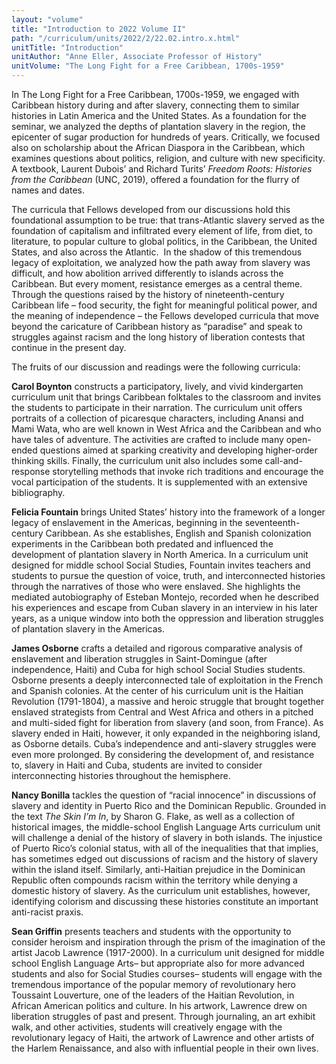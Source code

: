 ```yaml
---
layout: "volume"
title: "Introduction to 2022 Volume II"
path: "/curriculum/units/2022/2/22.02.intro.x.html"
unitTitle: "Introduction"
unitAuthor: "Anne Eller, Associate Professor of History"
unitVolume: "The Long Fight for a Free Caribbean, 1700s-1959"
---
```

<main>
	<p>In The Long Fight for a Free Caribbean, 1700s-1959, we engaged with Caribbean history during and after slavery, connecting them to similar histories in Latin America and the United States. As a foundation for the seminar, we analyzed the depths of plantation slavery in the region, the epicenter of sugar production for hundreds of years. Critically, we focused also on scholarship about the African Diaspora in the Caribbean, which examines questions about politics, religion, and culture with new specificity. A textbook, Laurent Dubois&rsquo; and Richard Turits&rsquo; <em>Freedom Roots: Histories from the Caribbean</em> (UNC, 2019), offered a foundation for the flurry of names and dates.</p>
<p>The curricula that Fellows developed from our discussions hold this foundational assumption to be true: that trans-Atlantic slavery served as the foundation of capitalism and infiltrated every element of life, from diet, to literature, to popular culture to global politics, in the Caribbean, the United States, and also across the Atlantic. &nbsp;In the shadow of this tremendous legacy of exploitation, we analyzed how the path away from slavery was difficult, and how abolition arrived differently to islands across the Caribbean. But every moment, resistance emerges as a central theme. Through the questions raised by the history of nineteenth-century Caribbean life &ndash; food security, the fight for meaningful political power, and the meaning of independence &ndash; the Fellows developed curricula that move beyond the caricature of Caribbean history as &ldquo;paradise&rdquo; and speak to struggles against racism and the long history of liberation contests that continue in the present day.</p>
<p>The fruits of our discussion and readings were the following curricula:</p>
<p><strong>Carol Boynton</strong> constructs a participatory, lively, and vivid kindergarten curriculum unit that brings Caribbean folktales to the classroom and invites the students to participate in their narration. The curriculum unit offers portraits of a collection of picaresque characters, including Anansi and Mami Wata, who are well known in West Africa and the Caribbean and who have tales of adventure. The activities are crafted to include many open-ended questions aimed at sparking creativity and developing higher-order thinking skills. Finally, the curriculum unit also includes some call-and-response storytelling methods that invoke rich traditions and encourage the vocal participation of the students. It is supplemented with an extensive bibliography.</p>
<p><strong>Felicia Fountain</strong> brings United States&rsquo; history into the framework of a longer legacy of enslavement in the Americas, beginning in the seventeenth-century Caribbean. As she establishes, English and Spanish colonization experiments in the Caribbean both predated and influenced the development of plantation slavery in North America. In a curriculum unit designed for middle school Social Studies, Fountain invites teachers and students to pursue the question of voice, truth, and interconnected histories through the narratives of those who were enslaved. She highlights the mediated autobiography of Esteban Montejo, recorded when he described his experiences and escape from Cuban slavery in an interview in his later years, as a unique window into both the oppression and liberation struggles of plantation slavery in the Americas.</p>
<p><strong>James Osborne</strong> crafts a detailed and rigorous comparative analysis of enslavement and liberation struggles in Saint-Domingue (after independence, Haiti) and Cuba for high school Social Studies students. Osborne presents a deeply interconnected tale of exploitation in the French and Spanish colonies. At the center of his curriculum unit is the Haitian Revolution (1791-1804), a massive and heroic struggle that brought together enslaved strategists from Central and West Africa and others in a pitched and multi-sided fight for liberation from slavery (and soon, from France). As slavery ended in Haiti, however, it only expanded in the neighboring island, as Osborne details. Cuba&rsquo;s independence and anti-slavery struggles were even more prolonged. By considering the development of, and resistance to, slavery in Haiti and Cuba, students are invited to consider interconnecting histories throughout the hemisphere.</p>
<p><strong>Nancy Bonilla</strong> tackles the question of &ldquo;racial innocence&rdquo; in discussions of slavery and identity in Puerto Rico and the Dominican Republic. Grounded in the text <em>The Skin I&rsquo;m In</em>, by Sharon G. Flake, as well as a collection of historical images, the middle-school English Language Arts curriculum unit will challenge a denial of the history of slavery in both islands. The injustice of Puerto Rico&rsquo;s colonial status, with all of the inequalities that that implies, has sometimes edged out discussions of racism and the history of slavery within the island itself. Similarly, anti-Haitian prejudice in the Dominican Republic often compounds racism within the territory while denying a domestic history of slavery. As the curriculum unit establishes, however, identifying colorism and discussing these histories constitute an important anti-racist praxis.</p>
<p><strong>Sean Griffin</strong> presents teachers and students with the opportunity to consider heroism and inspiration through the prism of the imagination of the artist Jacob Lawrence (1917-2000). In a curriculum unit designed for middle school English Language Arts&ndash; but appropriate also for more advanced students and also for Social Studies courses&ndash; students will engage with the tremendous importance of the popular memory of revolutionary hero Toussaint Louverture, one of the leaders of the Haitian Revolution, in African American politics and culture. In his artwork, Lawrence drew on liberation struggles of past and present. Through journaling, an art exhibit walk, and other activities, students will creatively engage with the revolutionary legacy of Haiti, the artwork of Lawrence and other artists of the Harlem Renaissance, and also with influential people in their own lives.</p>
</main>
